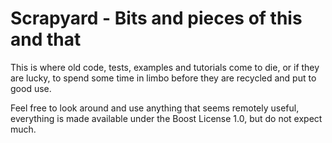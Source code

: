 
# Scrapyard - Bits and pieces of this and that

This is where old code, tests, examples and tutorials come to die, or
if they are lucky, to spend some time in limbo before they are recycled
and put to good use.

Feel free to look around and use anything that seems remotely useful,
everything is made available under the Boost License 1.0, but do not
expect much.

